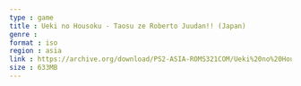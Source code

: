 ```yaml
---
type : game
title : Ueki no Housoku - Taosu ze Roberto Juudan!! (Japan)
genre : 
format : iso
region : asia
link : https://archive.org/download/PS2-ASIA-ROMS321COM/Ueki%20no%20Housoku%20-%20Taosu%20ze%20Roberto%20Juudan%21%21%20%28Japan%29.7z
size : 633MB
---
```

